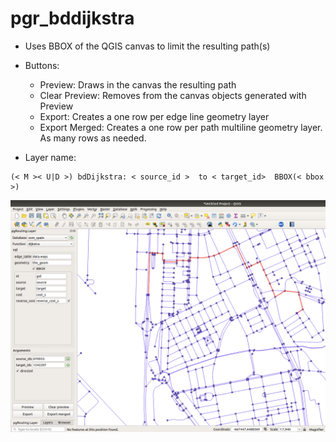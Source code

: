 # pgr_bddijkstra

- Uses BBOX of the QGIS canvas to limit the resulting path(s)

- Buttons:
  - Preview: Draws in the canvas the resulting path
  - Clear Preview: Removes from the canvas objects generated with Preview
  - Export: Creates a one row per edge line geometry layer
  - Export Merged: Creates a one row per path multiline geometry layer. As many rows as needed.
- Layer name:
```
(< M >< U|D >) bdDijkstra: < source_id >  to < target_id>  BBOX(< bbox >)
```

![pgr_dijkstra01](../img/pgr_dijkstra01.png)
